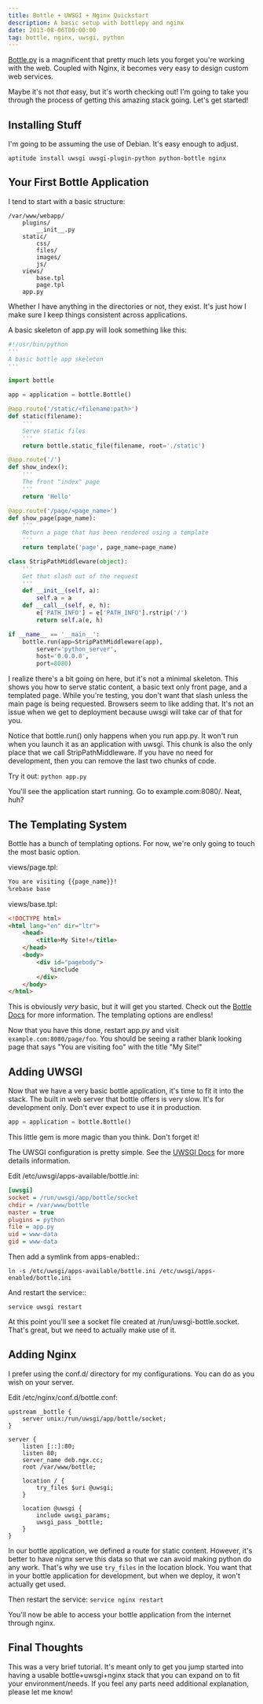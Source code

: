 ```yaml
---
title: Bottle + UWSGI + Nginx Quickstart
description: A basic setup with bottlepy and nginx
date: 2013-08-06T00:00:00
tag: bottle, nginx, uwsgi, python
---
```


[Bottle.py](http://bottlepy.org/docs/dev/) is a magnificent that pretty much
lets you forget you're working with the web. Coupled with Nginx, it becomes
very easy to design custom web services.<!--more-->

Maybe it's not *that* easy, but it's worth checking out! I'm going to take you
through the process of getting this amazing stack going. Let's get started!

Installing Stuff
----------------

I'm going to be assuming the use of Debian. It's easy enough to adjust.
```
aptitude install uwsgi uwsgi-plugin-python python-bottle nginx
```

Your First Bottle Application
-----------------------------

I tend to start with a basic structure:
```
/var/www/webapp/
    plugins/
        __init__.py
    static/
        css/
        files/
        images/
        js/
    views/
        base.tpl
        page.tpl
    app.py
```

Whether I have anything in the directories or not, they exist. It's just how I
make sure I keep things consistent across applications.

A basic skeleton of app.py will look something like this:

```python
#!/usr/bin/python
'''
A basic bottle app skeleton
'''

import bottle

app = application = bottle.Bottle()

@app.route('/static/<filename:path>')
def static(filename):
    '''
    Serve static files
    '''
    return bottle.static_file(filename, root='./static')

@app.route('/')
def show_index():
    '''
    The front "index" page
    '''
    return 'Hello'

@app.route('/page/<page_name>')
def show_page(page_name):
    '''
    Return a page that has been rendered using a template
    '''
    return template('page', page_name=page_name)

class StripPathMiddleware(object):
    '''
    Get that slash out of the request
    '''
    def __init__(self, a):
        self.a = a
    def __call__(self, e, h):
        e['PATH_INFO'] = e['PATH_INFO'].rstrip('/')
        return self.a(e, h)

if __name__ == '__main__':
    bottle.run(app=StripPathMiddleware(app),
        server='python_server',
        host='0.0.0.0',
        port=8080)
```

I realize there's a bit going on here, but it's not a minimal skeleton. This
shows you how to serve static content, a basic text only front page, and a
templated page. While you're testing, you don't want that slash unless the main
page is being requested. Browsers seem to like adding that. It's not an issue
when we get to deployment because uwsgi will take car of that for you.

Notice that bottle.run() only happens when you run app.py. It won't run when
you launch it as an application with uwsgi. This chunk is also the only place
that we call StripPathMiddleware. If you have no need for development, then you
can remove the last two chunks of code.

Try it out: ``python app.py``

You'll see the application start running. Go to example.com:8080/. Neat, huh?

The Templating System
---------------------

Bottle has a bunch of templating options. For now, we're only going to touch
the most basic option.

views/page.tpl:
```html
You are visiting {{page_name}}!
%rebase base
```

views/base.tpl:
```html
<!DOCTYPE html>
<html lang="en" dir="ltr">
    <head>
        <title>My Site!</title>
    </head>
    <body>
        <div id="pagebody">
            %include
        </div>
    </body>
</html>
```

This is obviously *very* basic, but it will get you started. Check out the
[Bottle Docs](http://bottle.readthedocs.org/en/latest/) for more information.
The templating options are endless!

Now that you have this done, restart app.py and visit ``example.com:8080/page/foo``.
You should be seeing a rather blank looking page that says "You are visiting
foo" with the title "My Site!"

Adding UWSGI
------------

Now that we have a very basic bottle application, it's time to fit it into the
stack. The built in web server that bottle offers is very slow. It's for
development only. Don't ever expect to use it in production.

```python
app = application = bottle.Bottle()
```

This little gem is more magic than you think. Don't forget it!

The UWSGI configuration is pretty simple. See the [UWSGI Docs](http://projects.unbit.it/uwsgi)
for more details information.

Edit /etc/uwsgi/apps-available/bottle.ini:
```ini
[uwsgi]
socket = /run/uwsgi/app/bottle/socket
chdir = /var/www/bottle
master = true
plugins = python
file = app.py
uid = www-data
gid = www-data
```

Then add a symlink from apps-enabled::

    ln -s /etc/uwsgi/apps-available/bottle.ini /etc/uwsgi/apps-enabled/bottle.ini

And restart the service::

    service uwsgi restart

At this point you'll see a socket file created at /run/uwsgi-bottle.socket.
That's great, but we need to actually make use of it.

Adding Nginx
------------

I prefer using the conf.d/ directory for my configurations. You can do as you
wish on your server.

Edit /etc/nginx/conf.d/bottle.conf:
```nginx
upstream _bottle {
    server unix:/run/uwsgi/app/bottle/socket;
}

server {
    listen [::]:80;
    listen 80;
    server_name deb.ngx.cc;
    root /var/www/bottle;

    location / {
        try_files $uri @uwsgi;
    }

    location @uwsgi {
        include uwsgi_params;
        uwsgi_pass _bottle;
    }
}
```

In our bottle application, we defined a route for static content. However, it's
better to have nignx serve this data so that we can avoid making python do any
work. That's why we use ``try_files`` in the location block. You want that in
your bottle application for development, but when we deploy, it won't actually
get used.

Then restart the service: ``service nginx restart``

You'll now be able to access your bottle application from the internet through
nginx.

Final Thoughts
--------------

This was a very brief tutorial. It's meant only to get you jump started into
having a usable bottle+uwsgi+nginx stack that you can expand on to fit your
environment/needs. If you feel any parts need additional explanation, please
let me know!
